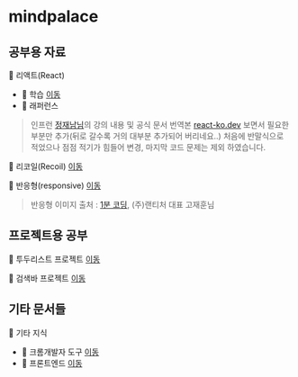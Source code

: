 # mindpalace

## 공부용 자료

📂 리액트(React) 
- 📂 학습 [이동](./리액트(React)/학습/000-리액트%20Quick%20Start.md)  
- 📂 래퍼런스 

> 인프런 [정재남님](https://www.inflearn.com/users/46840/@jaenam)의 강의 내용 및 공식 문서 번역본 [react-ko.dev](https://react-ko.dev/)
> 보면서 필요한 부분만 추가(뒤로 갈수록 거의 대부분 추가되어 버리네요..) 처음에 반말식으로 적었으나 점점 적기가 힘들어 변경, 마지막 코드 문제는 제외 하였습니다.

📂 리코일(Recoil) [이동](./%EB%A6%AC%EC%BD%94%EC%9D%BC(Recoil)/00-%EC%A0%84%EC%97%AD%EC%83%81%ED%83%9C%EA%B4%80%EB%A6%AC%20Recoil.md)  

📂 반응형(responsive) [이동](./%EB%B0%98%EC%9D%91%ED%98%95(responsive)/000-반응형%20웹페이지%20공부자료%20.md)  

> 반응형 이미지 출처 : [1분 코딩](https://www.youtube.com/@studiomeal), (주)랜티처 대표 고재훈님


## 프로젝트용 공부

📂 투두리스트 프로젝트 [이동](./%ED%88%AC%EB%91%90%EB%A6%AC%EC%8A%A4%ED%8A%B8%20%ED%94%84%EB%A1%9C%EC%A0%9D%ED%8A%B8/01-React%20ts%20Vite%20test%20%EC%84%A4%EC%A0%95(Vitest%20React%20Testing%20Library).md)  

📂 검색바 프로젝트 [이동](./%EA%B2%80%EC%83%89%EB%B0%94%20%ED%94%84%EB%A1%9C%EC%A0%9D%ED%8A%B8/00-%EC%BD%94%EB%93%9C%EC%88%98%EC%A0%95%ED%95%98%EA%B8%B0%20%EC%A0%9C1%ED%8E%B8(%ED%81%AC%EB%A1%A4%EB%A7%81).md)  

## 기타 문서들

📂 기타 지식  
- 📂 크롬개발자 도구 [이동](./%EA%B8%B0%ED%83%80%20%EC%A7%80%EC%8B%9D/%ED%81%AC%EB%A1%AC%EA%B0%9C%EB%B0%9C%EC%9E%90%20%EB%8F%84%EA%B5%AC/01-%ED%81%AC%EB%A1%AC%EA%B0%9C%EB%B0%9C%EC%9E%90%EB%8F%84%EA%B5%AC.md)  
- 📂 프론트엔드 [이동](./%EA%B8%B0%ED%83%80%20%EC%A7%80%EC%8B%9D/%ED%94%84%EB%A1%A0%ED%8A%B8%EC%97%94%EB%93%9C/01-Javascript%20%EA%B8%B0%EB%B3%B8.md)  
